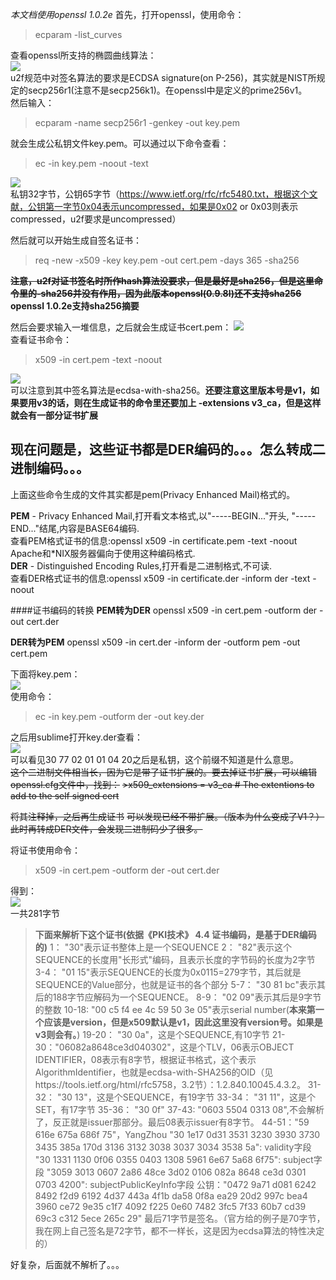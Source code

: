 *本文档使用openssl 1.0.2e*
首先，打开openssl，使用命令：
>ecparam -list_curves

查看openssl所支持的椭圆曲线算法：  
![](./res/list-curves.png)  
u2f规范中对签名算法的要求是ECDSA signature(on P-256)，其实就是NIST所规定的secp256r1(注意不是secp256k1)。在openssl中是定义的prime256v1。  
然后输入：
>ecparam -name secp256r1 -genkey -out key.pem

就会生成公私钥文件key.pem。可以通过以下命令查看：  
>ec -in key.pem -noout -text

![](./res/key.png)  
私钥32字节，公钥65字节（https://www.ietf.org/rfc/rfc5480.txt，根据这个文献，公钥第一字节0x04表示uncompressed，如果是0x02 or 0x03则表示compressed，u2f要求是uncompressed）

然后就可以开始生成自签名证书：  
>req -new -x509 -key key.pem -out cert.pem -days 365 -sha256

~~**注意，u2f对证书签名时所作hash算法没要求，但是最好是sha256，但是这里命令里的-sha256并没有作用，因为此版本openssl(0.9.8l)还不支持sha256**~~  
**openssl 1.0.2e支持sha256摘要**


然后会要求输入一堆信息，之后就会生成证书cert.pem：
![](./res/gen-cert-input.png)  
查看证书命令：
>x509 -in cert.pem -text -noout

![](./res/cert-info.png)  
可以注意到其中签名算法是ecdsa-with-sha256。**还要注意这里版本号是v1，如果要用v3的话，则在生成证书的命令里还要加上 -extensions v3_ca，但是这样就会有一部分证书扩展**

**现在问题是，这些证书都是DER编码的。。。怎么转成二进制编码。。。**
----
上面这些命令生成的文件其实都是pem(Privacy Enhanced Mail)格式的。  

**PEM** - Privacy Enhanced Mail,打开看文本格式,以"-----BEGIN..."开头, "-----END..."结尾,内容是BASE64编码.  
查看PEM格式证书的信息:openssl x509 -in certificate.pem -text -noout  
Apache和*NIX服务器偏向于使用这种编码格式.  
**DER** - Distinguished Encoding Rules,打开看是二进制格式,不可读.  
查看DER格式证书的信息:openssl x509 -in certificate.der -inform der -text -noout  

####证书编码的转换
**PEM转为DER** openssl x509 -in cert.pem -outform der -out cert.der  

**DER转为PEM** openssl x509 -in cert.der -inform der -outform pem -out cert.pem

下面将key.pem：  
![](./res/key.png)  
使用命令：
>ec -in key.pem -outform der -out key.der

之后用sublime打开key.der查看：  
![](./res/key-binary.png)  
可以看见30 77 02 01 01 04 20之后是私钥，这个前缀不知道是什么意思。  
~~这个二进制文件相当长，因为它是带了证书扩展的。要去掉证书扩展，可以编辑openssl.cfg文件中，找到：~~
~~>x509_extensions	= v3_ca	# The extentions to add to the self signed cert~~

~~将其注释掉，之后再生成证书~~
~~可以发现已经不带扩展。（版本为什么变成了V1？）~~  
~~此时再转成DER文件，会发现二进制码少了很多。~~

将证书使用命令：  
>x509 -in cert.pem -outform der -out cert.der

得到：  
![](./res/cert-binary.png)  
一共281字节
>**下面来解析下这个证书(依据《PKI技术》 4.4 证书编码，是基于DER编码的)**
>1： "30"表示证书整体上是一个SEQUENCE
>2： "82"表示这个SEQUENCE的长度用"长形式"编码，且表示长度的字节码的长度为2字节
>3-4： "01 15"表示SEQUENCE的长度为0x0115=279字节，其后就是SEQUENCE的Value部分，也就是证书的各个部分
>5-7： "30 81 bc"表示其后的188字节应解码为一个SEQUENCE。
>8-9： "02 09"表示其后是9字节的整数
>10-18: "00 c5 f4 ee 4c 59 50 3e 05"表示serial number(**本来第一个应该是version，但是x509默认是v1，因此这里没有version号。如果是v3则会有。**)
>19-20： "30 0a"，这是个SEQUENCE,有10字节
>21-30："06082a8648ce3d040302"，这是个TLV，06表示OBJECT IDENTIFIER，08表示有8字节，根据证书格式，这个表示AlgorithmIdentifier，也就是ecdsa-with-SHA256的OID（见https://tools.ietf.org/html/rfc5758，3.2节）：1.2.840.10045.4.3.2。
>31-32： "30 13"，这是个SEQUENCE，有19字节
>33-34： "31 11"，这是个SET，有17字节
>35-36： "30 0f"
>37-43: "0603 5504 0313 08",不会解析了，反正就是issuer那部分。最后08表示issuer有8字节。
>44-51："59 616e 675a 686f 75"，YangZhou
>"30 1e17 0d31 3531 3230 3930 3730
3435 385a 170d 3136 3132 3038 3037 3034
3538 5a": validity字段
>"30 1331 1130 0f06 0355 0403 1308
5961 6e67 5a68 6f75": subject字段
>"3059 3013 0607 2a86
48ce 3d02 0106 082a 8648 ce3d 0301 0703
4200": subjectPublicKeyInfo字段
>公钥："0472 9a71 d081 6242 8492 f2d9 6192
4d37 443a 4f1b da58 0f8a ea29 20d2 997c
bea4 3960 ce72 9e35 c1f7 4092 f225 0e60
7482 3fc5 7f33 60b7 cd39 69c3 c312 5ece
265c 29"
>最后71字节是签名。（官方给的例子是70字节，我在网上自己签名是72字节，都不一样长，这是因为ecdsa算法的特性决定的）


好复杂，后面就不解析了。。。